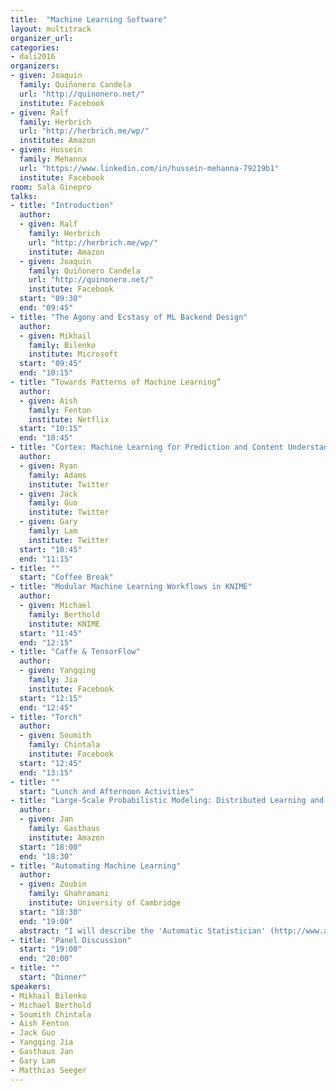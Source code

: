 ```yaml
---
title:  "Machine Learning Software"
layout: multitrack
organizer_url: 
categories:
- dali2016
organizers:
- given: Joaquin 
  family: Quiñonero Candela
  url: "http://quinonero.net/"
  institute: Facebook
- given: Ralf
  family: Herbrich
  url: "http://herbrich.me/wp/"
  institute: Amazon
- given: Hussein
  family: Mehanna
  url: "https://www.linkedin.com/in/hussein-mehanna-79219b1"
  institute: Facebook
room: Sala Ginepro
talks:
- title: "Introduction"
  author:
  - given: Ralf 
    family: Herbrich
    url: "http://herbrich.me/wp/"
    institute: Amazon
  - given: Joaquin 
    family: Quiñonero Candela
    url: "http://quinonero.net/"
    institute: Facebook
  start: "09:30"
  end: "09:45"
- title: "The Agony and Ecstasy of ML Backend Design"
  author:
  - given: Mikhail 
    family: Bilenko
    institute: Microsoft
  start: "09:45"
  end: "10:15"
- title: “Towards Patterns of Machine Learning”
  author:
  - given: Aish 
    family: Fenton
    institute: Netflix
  start: "10:15"
  end: "10:45"
- title: "Cortex: Machine Learning for Prediction and Content Understanding at Twitter"
  author:
  - given: Ryan 
    family: Adams
    institute: Twitter
  - given: Jack 
    family: Guo 
    institute: Twitter
  - given: Gary 
    family: Lam
    institute: Twitter
  start: "10:45"
  end: "11:15"
- title: ""
  start: "Coffee Break"
- title: "Modular Machine Learning Workflows in KNIME"
  author:
  - given: Michael 
    family: Berthold
    institute: KNIME
  start: "11:45"
  end: "12:15"
- title: "Caffe & TensorFlow"
  author:
  - given: Yangqing 
    family: Jia
    institute: Facebook
  start: "12:15"
  end: "12:45"
- title: "Torch"
  author:
  - given: Soumith
    family: Chintala
    institute: Facebook
  start: "12:45"
  end: "13:15"
- title: ""
  start: "Lunch and Afternoon Activities"
- title: "Large-Scale Probabilistic Modeling: Distributed Learning and Inference using Apache Spark"
  author:
  - given: Jan 
    family: Gasthaus
    institute: Amazon
  start: "18:00"
  end: "18:30"
- title: "Automating Machine Learning"
  author:
  - given: Zoubin 
    family: Ghahramani
    institute: University of Cambridge
  start: "18:30"
  end: "19:00"
  abstract: "I will describe the 'Automatic Statistician' (http://www.automaticstatistician.com/index/),  a project which aims to automate the exploratory analysis and modelling of data. Our approach starts by defining a large space of related probabilistic models via a grammar over models, and then uses Bayesian marginal likelihood computations to search over this space  for one or a few good models of the data. The aim is to find models which have both good predictive performance, and are somewhat interpretable. The Automatic Statistician generates a natural language summary of the analysis, producing a 10-15 page report with plots and tables describing the analysis.  I will also link this to recent work we have been doing in the area of Probabilistic Programming (including an new system in Julia) to automate inference, and on the rational allocation of computational resources (and our entry in the AutoML conference). The theme is: automate, automate, automate!"
- title: "Panel Discussion"
  start: "19:00"
  end: "20:00"
- title: ""
  start: "Dinner"
speakers:
- Mikhail Bilenko
- Michael Berthold
- Soumith Chintala
- Aish Fenton
- Jack Guo
- Yangqing Jia
- Gasthaus Jan
- Gary Lam
- Matthias Seeger
---
```

